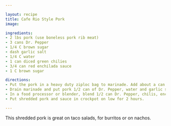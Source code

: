 ```yaml
---

layout: recipe
title: Cafe Rio Style Pork
image: 

ingredients:
- 2 lbs pork (use boneless pork rib meat)
- 3 cans Dr. Pepper
- 1/4 C brown sugar
- dash garlic salt
- 1/4 C water
- 1 can diced green chilies
- 3/4 can red enchilada sauce
- 1 C brown sugar

directions: 
- Put the pork in a heavy duty ziploc bag to marinade. Add about a can and a half of Dr. Pepper and 1/4 C brown sugar. Marinade for a few hours or overnight.
- Drain marinade and put pork 1/2 can of Dr. Pepper, water and garlic salt in crock pot on high for about 3-4 hours or low for 8 hours. Remove pork from crock pot and drain any liquid left in the pot. Shred pork. 
- In a food processor or blender, blend 1/2 can Dr. Pepper, chilis, enchilada sauce and remaining brown sugar. If the sauce is too thick, add more Dr. Pepper little by little. 
- Put shredded pork and sauce in crockpot on low for 2 hours.

---
```

This shredded pork is great on taco salads, for burritos or on nachos.